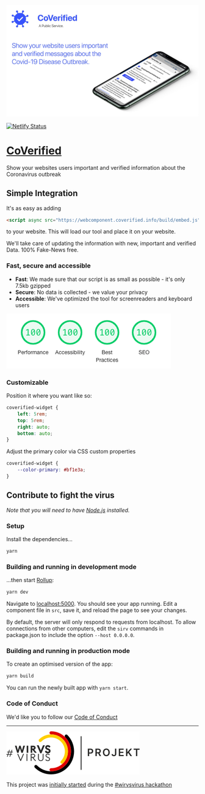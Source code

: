 ![CoVerified Cover Image](.github/cover.jpg)

[![Netlify Status](https://api.netlify.com/api/v1/badges/7211686c-ffa1-4b80-be42-258ece53ce56/deploy-status)](https://app.netlify.com/sites/coverified-webcomponent/deploys)

# [CoVerified](https://www.coverified.info/)

Show your websites users important and verified information about the Coronavirus outbreak

## Simple Integration

It's as easy as adding 
```html
<script async src="https://webcomponent.coverified.info/build/embed.js"></script>
```
to your website. This will load our tool and place it on your website.

We'll take care of updating the information with new, important and verified Data. 100% Fake-News free.

### Fast, secure and accessible

- **Fast**: We made sure that our script is as small as possible - it's only 7.5kb gzipped
- **Secure**: No data is collected - we value your privacy
- **Accessible**: We've optimized the tool for screenreaders and keyboard users

![100% Lighthouse](.github/lighthouse.png)

### Customizable

Position it where you want like so:
```css
coverified-widget {
    left: 5rem;
    top: 5rem;
    right: auto;
    bottom: auto;
}
```

Adjust the primary color via CSS custom properties
```css
coverified-widget {
    --color-primary: #bf1e3a;
}
```

## Contribute to fight the virus

*Note that you will need to have [Node.js](https://nodejs.org) installed.*

### Setup

Install the dependencies...

```bash
yarn
```

### Building and running in development mode

...then start [Rollup](https://rollupjs.org):

```bash
yarn dev
```

Navigate to [localhost:5000](http://localhost:5000). You should see your app running. Edit a component file in `src`, save it, and reload the page to see your changes.

By default, the server will only respond to requests from localhost. To allow connections from other computers, edit the `sirv` commands in package.json to include the option `--host 0.0.0.0`.

### Building and running in production mode

To create an optimised version of the app:

```bash
yarn build
```

You can run the newly built app with `yarn start`.

### Code of Conduct

We'd like you to follow our [Code of Conduct](.github/CODE_OF_CONDUCT.md)

---

![WirVsVirus](.github/wirvsvirus.svg)

This project was [initially started](https://devpost.com/software/1_039_c_staatlichekommunikation_webinfowidget) during the [#wirvsvirus hackathon](https://twitter.com/hashtag/WirVsVirusHack)
